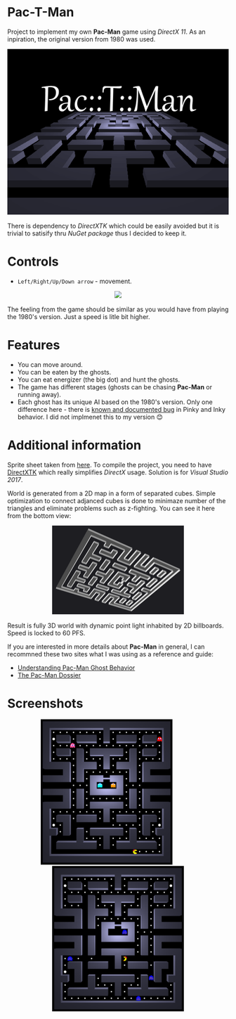 # Pac-T-Man
Project to implement my own **Pac-Man** game using *DirectX 11*. As an inpiration, the original version from 1980 was used.

<p align="center">  
  <img src="Doc/intro.gif">
</p>

There is dependency to *DirectXTK* which could be easily avoided but it is trivial to satisify thru *NuGet package* thus I decided to keep it.

# Controls
- `Left/Right/Up/Down arrow` - movement.

<p align="center">  
  <img src="Doc/game.gif">
</p>

The feeling from the game should be similar as you would have from playing the 1980's version. Just a speed is litle bit higher.

# Features
- You can move around.
- You can be eaten by the ghosts.
- You can eat energizer (the big dot) and hunt the ghosts.
- The game has different stages (ghosts can be chasing **Pac-Man** or running away).
- Each ghost has its unique AI based on the 1980's version. Only one difference here - there is [known and documented bug](http://donhodges.com/pacman_pinky_explanation.htm) in Pinky and Inky behavior. I did not implmenet this to my version :blush:

# Additional information
Sprite sheet taken from [here](https://www.nicepng.com/ourpic/u2q8q8w7i1e6t4e6_pacman10-hp-sprite-pacman-sprite-sheet-png/). To compile the project, you need to have [DirectXTK](https://github.com/microsoft/DirectXTK) which really simplifies *DirectX* usage. Solution is for *Visual Studio 2017*.

World is generated from a 2D map in a form of separated cubes. Simple optimization to connect adjanced cubes is done to minimaze number of the triangles and eliminate problems such as z-fighting. You can see it here from the bottom view:

<p align="center">  
  <img src="Doc/map.png">
</p>

Result is fully 3D world with dynamic point light inhabited by 2D billboards. Speed is locked to 60 PFS.

If you are interested in more details about **Pac-Man** in general, I can recommned these two sites what I was using as a reference and guide:

- [Understanding Pac-Man Ghost Behavior](https://gameinternals.com/understanding-pac-man-ghost-behavior)
- [The Pac-Man Dossier](https://www.gamasutra.com/view/feature/132330/the_pacman_dossier.php)

# Screenshots
<p align="center">  
  <img src="Doc/sc2.png">&nbsp; &nbsp; &nbsp; &nbsp; &nbsp; &nbsp; &nbsp; <img src="Doc/sc1.png">
</p>

